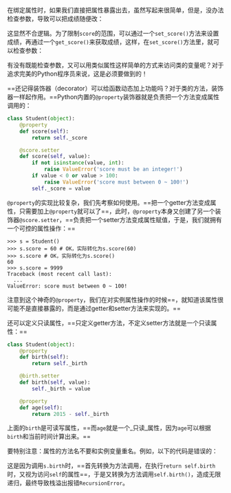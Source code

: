 在绑定属性时，如果我们直接把属性暴露出去，虽然写起来很简单，但是，没办法检查参数，导致可以把成绩随便改：

这显然不合逻辑。为了限制`score`的范围，可以通过一个`set_score()`方法来设置成绩，再通过一个`get_score()`来获取成绩，这样，在`set_score()`方法里，就可以检查参数：

有没有既能检查参数，又可以用类似属性这样简单的方式来访问类的变量呢？对于追求完美的Python程序员来说，这是必须要做到的！

==还记得装饰器（decorator）可以给函数动态加上功能吗？对于类的方法，装饰器一样起作用。==Python内置的`@property`装饰器就是负责把一个方法变成属性调用的：

```python
class Student(object):
    @property
    def score(self):
        return self._score

    @score.setter
    def score(self, value):
        if not isinstance(value, int):
            raise ValueError('score must be an integer!')
        if value < 0 or value > 100:
            raise ValueError('score must between 0 ~ 100!')
        self._score = value
```

`@property`的实现比较复杂，我们先考察如何使用。==把一个getter方法变成属性，只需要加上`@property`就可以了==，此时，`@property`本身又创建了另一个装饰器`@score.setter`，==负责把一个setter方法变成属性赋值，于是，我们就拥有一个可控的属性操作：==

```plain
>>> s = Student()
>>> s.score = 60 # OK，实际转化为s.score(60)
>>> s.score # OK，实际转化为s.score()
60
>>> s.score = 9999
Traceback (most recent call last):
  ...
ValueError: score must between 0 ~ 100!
```

注意到这个神奇的`@property`，我们在对实例属性操作的时候==，就知道该属性很可能不是直接暴露的，而是通过getter和setter方法来实现的。==

还可以定义只读属性，==只定义getter方法，不定义setter方法就是一个只读属性：==

```python
class Student(object):
    @property
    def birth(self):
        return self._birth

    @birth.setter
    def birth(self, value):
        self._birth = value

    @property
    def age(self):
        return 2015 - self._birth
```

上面的`birth`是可读写属性，==而`age`就是一个_只读_属性，因为`age`可以根据`birth`和当前时间计算出来。==

要特别注意：属性的方法名不要和实例变量重名。例如，以下的代码是错误的：

这是因为调用`s.birth`时，==首先转换为方法调用，在执行`return self.birth`时，又视为访问`self`的属性==，于是又转换为方法调用`self.birth()`，造成无限递归，最终导致栈溢出报错`RecursionError`。